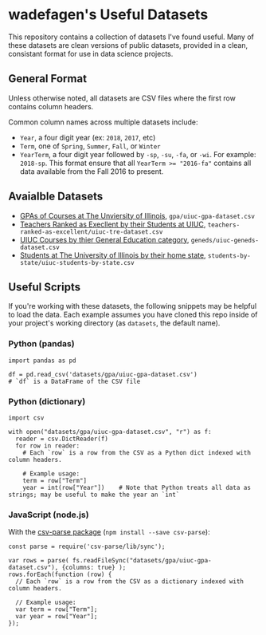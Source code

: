 # wadefagen's Useful Datasets

This repository contains a collection of datasets I've found useful.  Many of these datasets are clean versions of public datasets, provided in a clean, consistant format for use in data science projects.

## General Format

Unless otherwise noted, all datasets are CSV files where the first row contains column headers.

Common column names across multiple datasets include:

- `Year`, a four digit year (ex: `2018`, `2017`, etc)
- `Term`, one of `Spring`, `Summer`, `Fall`, or `Winter`
- `YearTerm`, a four digit year followed by `-sp`, `-su`, `-fa`, or `-wi`.  For example: `2018-sp`.  This format ensure that all `YearTerm >= "2016-fa"` contains all data available from the Fall 2016 to present.

## Avaialble Datasets

- [GPAs of Courses at The Unviersity of Illinois](gpa/), `gpa/uiuc-gpa-dataset.csv`
- [Teachers Ranked as Execllent by their Students at UIUC](teachers-ranked-as-excellent/), `teachers-ranked-as-excellent/uiuc-tre-dataset.csv`
- [UIUC Courses by thier General Education category](geneds/), `geneds/uiuc-geneds-dataset.csv`
- [Students at The University of Illinois by their home state](students-by-state/), `students-by-state/uiuc-students-by-state.csv`

## Useful Scripts

If you're working with these datasets, the following snippets may be helpful to load the data.  Each example assumes you have cloned this repo inside of your project's working directory (as `datasets`, the default name).

### Python (pandas)
```
import pandas as pd

df = pd.read_csv('datasets/gpa/uiuc-gpa-dataset.csv')
# `df` is a DataFrame of the CSV file
```

### Python (dictionary)
```
import csv

with open("datasets/gpa/uiuc-gpa-dataset.csv", "r") as f:
  reader = csv.DictReader(f)
  for row in reader:
    # Each `row` is a row from the CSV as a Python dict indexed with column headers.
    
    # Example usage:
    term = row["Term"]
    year = int(row["Year"])    # Note that Python treats all data as strings; may be useful to make the year an `int`
```

### JavaScript (node.js)
With the [csv-parse package](https://www.npmjs.com/package/csv-parse) (`npm install --save csv-parse`):

```
const parse = require('csv-parse/lib/sync');

var rows = parse( fs.readFileSync("datasets/gpa/uiuc-gpa-dataset.csv"), {columns: true} );
rows.forEach(function (row) {
  // Each `row` is a row from the CSV as a dictionary indexed with column headers.

  // Example usage:
  var term = row["Term"];
  var year = row["Year"];
});
```

